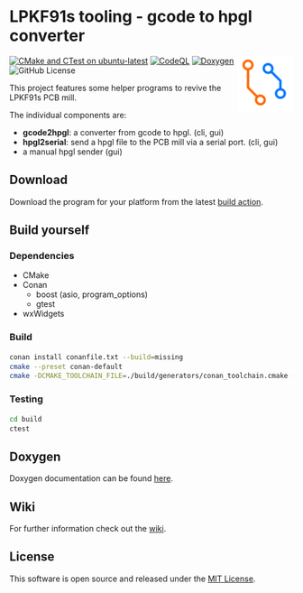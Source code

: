 # LPKF91s tooling - gcode to hpgl converter

<!-- markdownlint-disable MD033 -->
<img src="./media/lpkf91s_controller_logo.svg" alt="logo" align="right" align="left" width="100" height="100" />

[![CMake and CTest on ubuntu-latest](https://github.com/314rs/lpkf91s/actions/workflows/cmake.yml/badge.svg)](https://github.com/314rs/lpkf91s/actions/workflows/cmake.yml)
[![CodeQL](https://github.com/314rs/lpkf91s/actions/workflows/codeql.yml/badge.svg)](https://github.com/314rs/lpkf91s/actions/workflows/codeql.yml)
[![Doxygen](https://github.com/314rs/lpkf91s/actions/workflows/doxygen.yml/badge.svg)](https://github.com/314rs/lpkf91s/actions/workflows/doxygen.yml)
![GitHub License](https://img.shields.io/github/license/314rs/lpkf91s)

This project features some helper programs to revive the LPKF91s PCB mill.

The individual components are:

- __gcode2hpgl__: a converter from gcode to hpgl. (cli, gui)
- __hpgl2serial__: send a hpgl file to the PCB mill via a serial port. (cli, gui)
- a manual hpgl sender (gui)

## Download

Download the program for your platform from the latest [build action](https://github.com/314rs/lpkf91s/actions/workflows/cmake.yml).

## Build yourself

### Dependencies

- CMake
- Conan
  - boost (asio, program_options)
  - gtest
- wxWidgets

### Build

```sh
conan install conanfile.txt --build=missing
cmake --preset conan-default
cmake -DCMAKE_TOOLCHAIN_FILE=./build/generators/conan_toolchain.cmake -S. -B./build -G "YourGeneratorHere"
```

### Testing

```sh
cd build
ctest
```

## Doxygen

Doxygen documentation can be found [here](https://314rs.github.io/lpkf91s/).

## Wiki

For further information check out the [wiki](https://github.com/314rs/lpkf91s/wiki).

## License

This software is open source and released under the [MIT License](LICENSE.txt).
